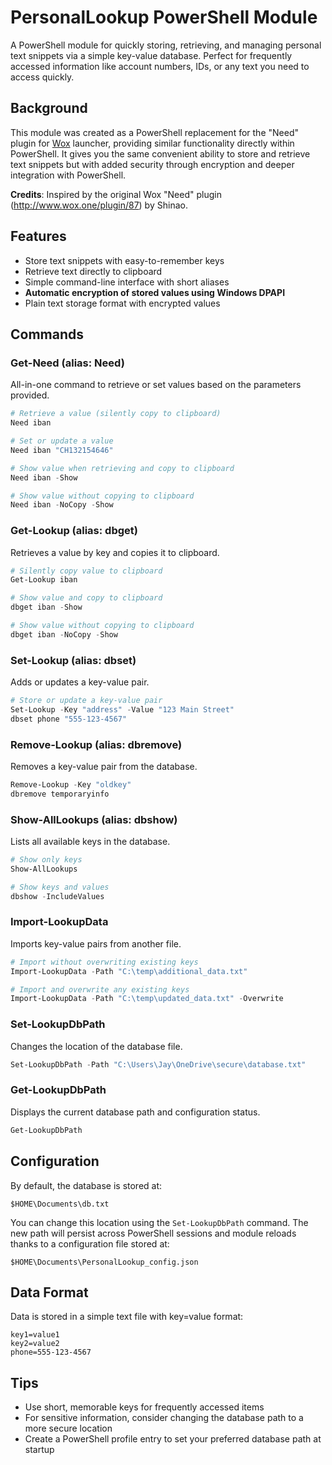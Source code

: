 # PersonalLookup PowerShell Module

A PowerShell module for quickly storing, retrieving, and managing personal text snippets via a simple key-value database. Perfect for frequently accessed information like account numbers, IDs, or any text you need to access quickly.

## Background

This module was created as a PowerShell replacement for the "Need" plugin for [Wox](http://www.wox.one/) launcher, providing similar functionality directly within PowerShell. It gives you the same convenient ability to store and retrieve text snippets but with added security through encryption and deeper integration with PowerShell.

**Credits**: Inspired by the original Wox "Need" plugin (http://www.wox.one/plugin/87) by Shinao.

## Features

- Store text snippets with easy-to-remember keys
- Retrieve text directly to clipboard
- Simple command-line interface with short aliases
- **Automatic encryption of stored values using Windows DPAPI**
- Plain text storage format with encrypted values

## Commands

### Get-Need (alias: Need)

All-in-one command to retrieve or set values based on the parameters provided.

```powershell
# Retrieve a value (silently copy to clipboard)
Need iban

# Set or update a value
Need iban "CH132154646"

# Show value when retrieving and copy to clipboard
Need iban -Show

# Show value without copying to clipboard
Need iban -NoCopy -Show
```

### Get-Lookup (alias: dbget)

Retrieves a value by key and copies it to clipboard.

```powershell
# Silently copy value to clipboard
Get-Lookup iban

# Show value and copy to clipboard
dbget iban -Show

# Show value without copying to clipboard
dbget iban -NoCopy -Show
```

### Set-Lookup (alias: dbset)

Adds or updates a key-value pair.

```powershell
# Store or update a key-value pair
Set-Lookup -Key "address" -Value "123 Main Street"
dbset phone "555-123-4567"
```

### Remove-Lookup (alias: dbremove)

Removes a key-value pair from the database.

```powershell
Remove-Lookup -Key "oldkey"
dbremove temporaryinfo
```

### Show-AllLookups (alias: dbshow)

Lists all available keys in the database.

```powershell
# Show only keys
Show-AllLookups

# Show keys and values
dbshow -IncludeValues
```

### Import-LookupData

Imports key-value pairs from another file.

```powershell
# Import without overwriting existing keys
Import-LookupData -Path "C:\temp\additional_data.txt"

# Import and overwrite any existing keys
Import-LookupData -Path "C:\temp\updated_data.txt" -Overwrite
```

### Set-LookupDbPath

Changes the location of the database file.

```powershell
Set-LookupDbPath -Path "C:\Users\Jay\OneDrive\secure\database.txt"
```

### Get-LookupDbPath

Displays the current database path and configuration status.

```powershell
Get-LookupDbPath
```

## Configuration

By default, the database is stored at:

```
$HOME\Documents\db.txt
```

You can change this location using the `Set-LookupDbPath` command. The new path will persist across PowerShell sessions and module reloads thanks to a configuration file stored at:

```
$HOME\Documents\PersonalLookup_config.json
```

## Data Format

Data is stored in a simple text file with key=value format:

```
key1=value1
key2=value2
phone=555-123-4567
```

## Tips

- Use short, memorable keys for frequently accessed items
- For sensitive information, consider changing the database path to a more secure location
- Create a PowerShell profile entry to set your preferred database path at startup

```

```
